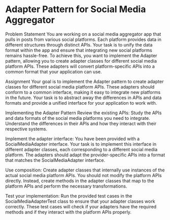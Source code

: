 # Adapter Pattern for Social Media Aggregator
Problem Statement
You are working on a social media aggregator app that pulls in posts from various social platforms. Each platform provides data in different structures through distinct APIs. Your task is to unify the data format within the app and ensure that integrating new social platforms remains hassle-free. To achieve this, you want to implement the Adapter pattern, allowing you to create adapter classes for different social media platform APIs. These adapters will convert platform-specific APIs into a common format that your application can use.

Assignment
Your goal is to implement the Adapter pattern to create adapter classes for different social media platform APIs. These adapters should conform to a common interface, making it easy to integrate new platforms in the future. Your task is to abstract away the differences in APIs and data formats and provide a unified interface for your application to work with.

Implementing the Adapter Pattern
Review the existing APIs: Study the APIs and data formats of the social media platforms you need to integrate. Understand the differences in their APIs and how they interact with their respective systems.

Implement the adapter interface: You have been provided with a SocialMediaAdapter interface. Your task is to implement this interface in different adapter classes, each corresponding to a different social media platform. The adapters should adapt the provider-specific APIs into a format that matches the SocialMediaAdapter interface.

Use composition: Create adapter classes that internally use instances of the actual social media platform APIs. You should not modify the platform APIs directly. Instead, create methods in the adapter classes that map to the platform APIs and perform the necessary transformations.

Test your implementation: Run the provided test cases in the SocialMediaAdapterTest class to ensure that your adapter classes work correctly. These test cases will check if your adapters have the required methods and if they interact with the platform APIs properly.